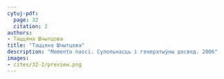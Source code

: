 ```yaml
---
cytuj-pdf:
  page: 32
  citation: 2
authors:
- Таццяна Шчытцова
title: "Таццяна Шчытцова"
description: "Memento nasci. Супольнасць і генератыўны досвед. 2006"
images:
- cites/32-2/preview.png
---
```

